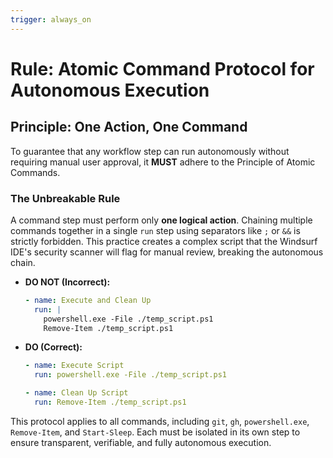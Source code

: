 ```yaml
---
trigger: always_on
---
```


# Rule: Atomic Command Protocol for Autonomous Execution

## Principle: One Action, One Command

To guarantee that any workflow step can run autonomously without requiring manual user approval, it **MUST** adhere to the Principle of Atomic Commands.

### The Unbreakable Rule

A command step must perform only **one logical action**. Chaining multiple commands together in a single `run` step using separators like `;` or `&&` is strictly forbidden. This practice creates a complex script that the Windsurf IDE's security scanner will flag for manual review, breaking the autonomous chain.

-   **DO NOT (Incorrect):**
    ```yaml
    - name: Execute and Clean Up
      run: |
        powershell.exe -File ./temp_script.ps1
        Remove-Item ./temp_script.ps1
    ```

-   **DO (Correct):**
    ```yaml
    - name: Execute Script
      run: powershell.exe -File ./temp_script.ps1

    - name: Clean Up Script
      run: Remove-Item ./temp_script.ps1
    ```

This protocol applies to all commands, including `git`, `gh`, `powershell.exe`, `Remove-Item`, and `Start-Sleep`. Each must be isolated in its own step to ensure transparent, verifiable, and fully autonomous execution.